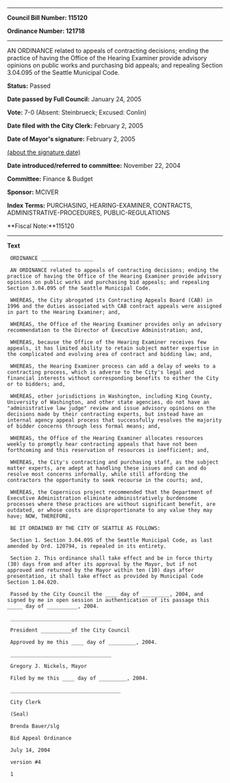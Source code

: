 

********

**Council Bill Number: 115120**
   
**Ordinance Number: 121718**
********

 AN ORDINANCE related to appeals of contracting decisions; ending the practice of having the Office of the Hearing Examiner provide advisory opinions on public works and purchasing bid appeals; and repealing Section 3.04.095 of the Seattle Municipal Code.

**Status:** Passed
   
**Date passed by Full Council:** January 24, 2005
   
**Vote:** 7-0 (Absent: Steinbrueck; Excused: Conlin)
   
**Date filed with the City Clerk:** February 2, 2005
   
**Date of Mayor's signature:** February 2, 2005
   
[(about the signature date)](/~public/approvaldate.htm)
   
   
   
**Date introduced/referred to committee:** November 22, 2004
   
**Committee:** Finance & Budget
   
**Sponsor:** MCIVER
   
   
**Index Terms:** PURCHASING, HEARING-EXAMINER, CONTRACTS, ADMINISTRATIVE-PROCEDURES, PUBLIC-REGULATIONS

**Fiscal Note:**115120

********

**Text**
   
```
 ORDINANCE _________________

 AN ORDINANCE related to appeals of contracting decisions; ending the practice of having the Office of the Hearing Examiner provide advisory opinions on public works and purchasing bid appeals; and repealing Section 3.04.095 of the Seattle Municipal Code.

 WHEREAS, the City abrogated its Contracting Appeals Board (CAB) in 1996 and the duties associated with CAB contract appeals were assigned in part to the Hearing Examiner; and,

 WHEREAS, the Office of the Hearing Examiner provides only an advisory recommendation to the Director of Executive Administration; and,

 WHEREAS, because the Office of the Hearing Examiner receives few appeals, it has limited ability to retain subject matter expertise in the complicated and evolving area of contract and bidding law; and,

 WHEREAS, the Hearing Examiner process can add a delay of weeks to a contracting process, which is adverse to the City's legal and financial interests without corresponding benefits to either the City or to bidders; and,

 WHEREAS, other jurisdictions in Washington, including King County, University of Washington, and other state agencies, do not have an "administrative law judge" review and issue advisory opinions on the decisions made by their contracting experts, but instead have an internal agency appeal process that successfully resolves the majority of bidder concerns through less formal means; and,

 WHEREAS, the Office of the Hearing Examiner allocates resources weekly to promptly hear contracting appeals that have not been forthcoming and this reservation of resources is inefficient; and,

 WHEREAS, the City's contracting and purchasing staff, as the subject matter experts, are adept at handling these issues and can and do resolve most concerns informally, while still affording the contractors the opportunity to seek recourse in the courts; and,

 WHEREAS, the Copernicus project recommended that the Department of Executive Administration eliminate administratively burdensome processes where these practices are without significant benefit, are outdated, or whose costs are disproportionate to any value they may have; NOW, THEREFORE,

 BE IT ORDAINED BY THE CITY OF SEATTLE AS FOLLOWS:

 Section 1. Section 3.04.095 of the Seattle Municipal Code, as last amended by Ord. 120794, is repealed in its entirety.

 Section 2. This ordinance shall take effect and be in force thirty (30) days from and after its approval by the Mayor, but if not approved and returned by the Mayor within ten (10) days after presentation, it shall take effect as provided by Municipal Code Section 1.04.020.

 Passed by the City Council the ____ day of _________, 2004, and signed by me in open session in authentication of its passage this _____ day of __________, 2004.

 _________________________________

 President __________of the City Council

 Approved by me this ____ day of _________, 2004.

 _________________________________

 Gregory J. Nickels, Mayor

 Filed by me this ____ day of _________, 2004.

 ____________________________________

 City Clerk

 (Seal)

 Brenda Bauer/slg

 Bid Appeal Ordinance

 July 14, 2004

 version #4

 1

```
